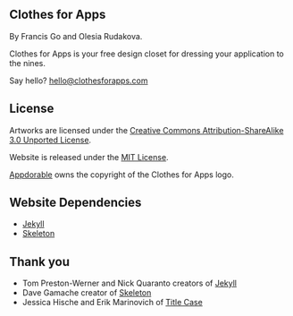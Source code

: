 ## Clothes for Apps

By Francis Go and Olesia Rudakova.

Clothes for Apps is your free design closet for dressing your application to the nines.

Say hello? hello@clothesforapps.com

## License
Artworks are licensed under the [Creative Commons Attribution-ShareAlike 3.0 Unported License](http://creativecommons.org/licenses/by-sa/3.0/deed.en_US).

Website is released under the [MIT License](http://www.opensource.org/licenses/MIT).

[Appdorable](http://appdorable.com) owns the copyright of the Clothes for Apps logo.

## Website Dependencies
* [Jekyll](http://jekyllrb.com)
* [Skeleton](http://www.getskeleton.com)

## Thank you
* Tom Preston-Werner and Nick Quaranto creators of [Jekyll](http://jekyllrb.com)
* Dave Gamache creator of [Skeleton](http://getskeleton.com)
* Jessica Hische and Erik Marinovich of [Title Case](http://titlecase.co)
